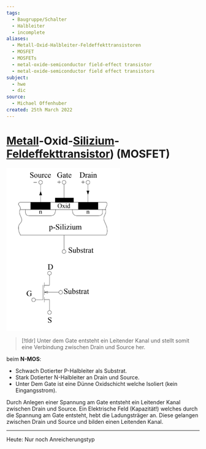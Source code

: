 ```yaml
---
tags:
  - Baugruppe/Schalter
  - Halbleiter
  - incomplete
aliases:
  - Metall-Oxid-Halbleiter-Feldeffekttransistoren
  - MOSFET
  - MOSFETs
  - metal-oxide-semiconductor field-effect transistor
  - metal-oxide-semiconductor field effect transistors
subject:
  - hwe
  - dic
source:
  - Michael Offenhuber
created: 25th March 2022
---
```


# [Metall](../../Chemie/Metallbindung.md)-Oxid-[Silizium](../../Physik/Materialkunde/Silizium.md)-[Feldeffekttransistor]({MOC}%20Transistor.md)) (MOSFET)

![](assets/Pasted%20image%2020250211113942.png)

> [!tldr] Unter dem Gate entsteht ein Leitender Kanal und stellt somit eine Verbindung zwischen Drain und Source her. 

beim **N-MOS**:

- Schwach Dotierter P-Halbleiter als Substrat.
- Stark Dotierter N-Halbleiter an Drain und Source.
- Unter Dem Gate ist eine Dünne Oxidschicht welche Isoliert (kein Eingangsstrom).

Durch Anlegen einer Spannung am Gate entsteht ein Leitender Kanal zwischen Drain und Source. Ein Elektrische Feld (Kapazität!) welches durch die Spannung am Gate entsteht, hebt die Ladungsträger an. Diese gelangen zwischen Drain und Source und bilden einen Leitenden Kanal.


---

Heute: Nur noch Anreicherungstyp